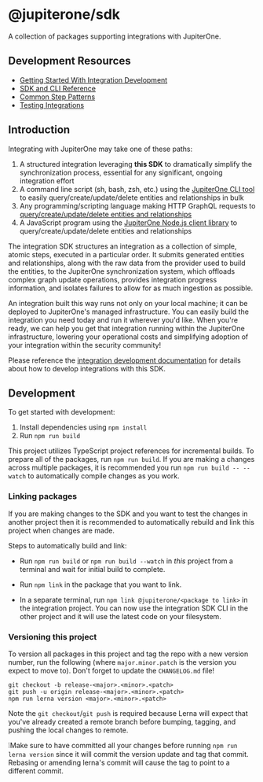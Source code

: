 # @jupiterone/sdk

A collection of packages supporting integrations with JupiterOne.

## Development Resources

- [Getting Started With Integration Development](docs/integrations/development_guide.md)
- [SDK and CLI Reference](docs/integrations/development.md)
- [Common Step Patterns](docs/integrations/step-patterns.md)
- [Testing Integrations](docs/integrations/testing.md)

## Introduction

Integrating with JupiterOne may take one of these paths:

1. A structured integration leveraging **this SDK** to dramatically simplify the
   synchronization process, essential for any significant, ongoing integration
   effort
1. A command line script (sh, bash, zsh, etc.) using the [JupiterOne CLI
   tool][2] to easily query/create/update/delete entities and relationships in
   bulk
1. Any programming/scripting language making HTTP GraphQL requests to
   [query/create/update/delete entities and relationships][1]
1. A JavaScript program using the [JupiterOne Node.js client library][2] to
   query/create/update/delete entities and relationships

The integration SDK structures an integration as a collection of simple, atomic
steps, executed in a particular order. It submits generated entities and
relationships, along with the raw data from the provider used to build the
entities, to the JupiterOne synchronization system, which offloads complex graph
update operations, provides integration progress information, and isolates
failures to allow for as much ingestion as possible.

An integration built this way runs not only on your local machine; it can be
deployed to JupiterOne's managed infrastructure. You can easily build the
integration you need today and run it wherever you'd like. When you're ready, we
can help you get that integration running within the JupiterOne infrastructure,
lowering your operational costs and simplifying adoption of your integration
within the security community!

Please reference the
[integration development documentation](docs/integrations/development.md) for
details about how to develop integrations with this SDK.

## Development

To get started with development:

1. Install dependencies using `npm install`
1. Run `npm run build`

This project utilizes TypeScript project references for incremental builds. To
prepare all of the packages, run `npm run build`. If you are making a changes
across multiple packages, it is recommended you run `npm run build -- --watch`
to automatically compile changes as you work.

### Linking packages

If you are making changes to the SDK and you want to test the changes in another
project then it is recommended to automatically rebuild and link this project
when changes are made.

Steps to automatically build and link:

- Run `npm run build` or `npm run build --watch` in _this_ project from a
  terminal and wait for initial build to complete.

- Run `npm link` in the package that you want to link.

- In a separate terminal, run `npm link @jupiterone/<package to link>` in the
  integration project. You can now use the integration SDK CLI in the other
  project and it will use the latest code on your filesystem.

### Versioning this project

To version all packages in this project and tag the repo with a new version
number, run the following (where `major.minor.patch` is the version you expect
to move to). Don't forget to update the `CHANGELOG.md` file!

```shell
git checkout -b release-<major>.<minor>.<patch>
git push -u origin release-<major>.<minor>.<patch>
npm run lerna version <major>.<minor>.<patch>
```

Note the `git checkout`/`git push` is required because Lerna will expect that
you've already created a remote branch before bumping, tagging, and pushing the
local changes to remote.

❕Make sure to have committed all your changes before running
`npm run lerna version` since it will commit the version update and tag that
commit. Rebasing or amending lerna's commit will cause the tag to point to a
different commit.

[1]:
  https://support.jupiterone.io/hc/en-us/articles/360022722094-JupiterOne-Platform-API
[2]: https://github.com/JupiterOne/jupiterone-client-nodejs
